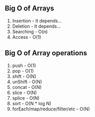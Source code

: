 ## Big O of Arrays
1. Insertion - It depends...
2. Deletion - It depends...
3. Searching - O(n)
4. Access - O(1)

## Big O of Array operations
1. push - O(1)
2. pop - O(1)
3. shift - O(N)
4. unShift - O(N)
5. concat - O(N)
6. slice - O(N)
7. splice - O(N)
8. sort - O(N * log N)
9. forEach/map/reduce/filter/etc - O(N)